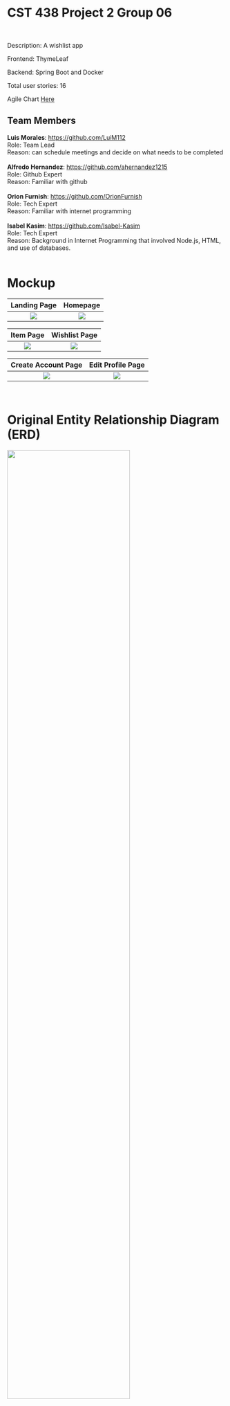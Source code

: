 <h1> CST 438 Project 2 Group 06</h1><br>

Description: A wishlist app<br>

Frontend: ThymeLeaf   <br>

Backend: Spring Boot and Docker <br>

Total user stories: 16 <br>

Agile Chart [Here](https://docs.google.com/spreadsheets/u/1/d/e/2PACX-1vTo1rCT2MCNwet_qKxYs-CvWAD-Y3_L8XidSpiHuHA2484JcqVnATHNvxmGK9gwnOtk1d1BO6_sTgUN/pubhtml)

<h2>Team Members</h2>

**Luis Morales**: https://github.com/LuiM112<br>
Role: Team Lead<br> 
Reason: can schedule meetings and decide on what needs to be completed<br><br>
**Alfredo Hernandez**: https://github.com/ahernandez1215 <br>
Role: Github Expert<br>
Reason: Familiar with github <br><br>
**Orion Furnish**: https://github.com/OrionFurnish <br>
Role: Tech Expert <br>
Reason: Familiar with internet programming <br><br>
**Isabel Kasim**: https://github.com/Isabel-Kasim <br>
Role: Tech Expert<br>
Reason: Background in Internet Programming that involved Node.js, HTML, and use of databases.<br><br>

# Mockup
|                     Landing Page                      |                      Homepage                      |
|:-----------------------------------------------------:|:--------------------------------------------------:|
| ![](https://i.postimg.cc/qqZgmWbM/1-landing-Page.png) | ![](https://i.postimg.cc/9Xx4Fqm5/2-Home-Page.png) |

|                     Item Page                      |                     Wishlist Page                      |
|:--------------------------------------------------:|:------------------------------------------------------:|
| ![](https://i.postimg.cc/QxHFBxCB/3-Item-Page.png) | ![](https://i.postimg.cc/sXjX33bg/4-Wishlist-Page.png) |

|                   Create Account Page                   |                   Edit Profile Page                   |
|:-------------------------------------------------------:|:-----------------------------------------------------:|
| ![](https://i.postimg.cc/9ft03D8k/5-Create-Account.png) | ![](https://i.postimg.cc/tgHJm35P/6-Edit-Profile.png) |

<br>

# Original Entity Relationship Diagram (ERD)
<img src="https://i.postimg.cc/qMc01PNJ/Project-02-Group-06-ERD.png" width="75%" height="75%">

<hr>

### Learning Resources
[Thymeleaf Documentation](https://www.thymeleaf.org/doc/tutorials/2.1/usingthymeleaf.html) <br>
[Spring Optional Path Variables](https://www.baeldung.com/spring-optional-path-variables) <br>
[Mapping Types Spring Boot](https://www.javaguides.net/2018/11/spring-getmapping-postmapping-putmapping-deletemapping-patchmapping.html) <br>
[Check if URL Exists](https://www.baeldung.com/java-check-url-exists)
